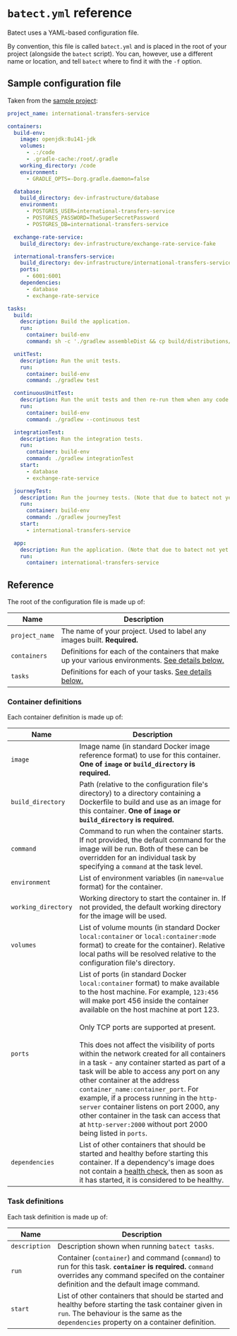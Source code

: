 # `batect.yml` reference

Batect uses a YAML-based configuration file. 

By convention, this file is called `batect.yml` and is placed in the root of your project (alongside the `batect` script). 
You can, however, use a different name or location, and tell `batect` where to find it with the `-f` option.

## Sample configuration file

Taken from the [sample project](https://github.com/charleskorn/batect-sample):

```yaml
project_name: international-transfers-service

containers:
  build-env:
    image: openjdk:8u141-jdk
    volumes:
      - .:/code
      - .gradle-cache:/root/.gradle
    working_directory: /code
    environment:
      - GRADLE_OPTS=-Dorg.gradle.daemon=false

  database:
    build_directory: dev-infrastructure/database
    environment:
      - POSTGRES_USER=international-transfers-service
      - POSTGRES_PASSWORD=TheSuperSecretPassword
      - POSTGRES_DB=international-transfers-service

  exchange-rate-service:
    build_directory: dev-infrastructure/exchange-rate-service-fake

  international-transfers-service:
    build_directory: dev-infrastructure/international-transfers-service
    ports:
      - 6001:6001
    dependencies:
      - database
      - exchange-rate-service

tasks:
  build:
    description: Build the application.
    run:
      container: build-env
      command: sh -c './gradlew assembleDist && cp build/distributions/international-transfers-service.zip dev-infrastructure/international-transfers-service/app.zip'

  unitTest:
    description: Run the unit tests.
    run:
      container: build-env
      command: ./gradlew test

  continuousUnitTest:
    description: Run the unit tests and then re-run them when any code changes are detected.
    run:
      container: build-env
      command: ./gradlew --continuous test

  integrationTest:
    description: Run the integration tests.
    run:
      container: build-env
      command: ./gradlew integrationTest
    start:
      - database
      - exchange-rate-service

  journeyTest:
    description: Run the journey tests. (Note that due to batect not yet supporting dependencies between tasks, you must run `batect run build` before running this task.)
    run:
      container: build-env
      command: ./gradlew journeyTest
    start:
      - international-transfers-service

  app:
    description: Run the application. (Note that due to batect not yet supporting dependencies between tasks, you must run `batect run build` before running this task.)
    run:
      container: international-transfers-service
```

## Reference

The root of the configuration file is made up of:

| Name | Description |
|---|---|
| `project_name` | The name of your project. Used to label any images built. **Required.** |
| `containers` | Definitions for each of the containers that make up your various environments. [See details below.](#container-definitions) |
| `tasks` | Definitions for each of your tasks. [See details below.](#task-definitions) |

### Container definitions

Each container definition is made up of:

| Name | Description |
|---|---|
| `image` | Image name (in standard Docker image reference format) to use for this container. **One of `image` or `build_directory` is required.** |
| `build_directory` | Path (relative to the configuration file's directory) to a directory containing a Dockerfile to build and use as an image for this container. **One of `image` or `build_directory` is required.** | 
| `command` | Command to run when the container starts. If not provided, the default command for the image will be run. Both of these can be overridden for an individual task by specifying a `command` at the task level. |
| `environment` | List of environment variables (in `name=value` format) for the container. |
| `working_directory` | Working directory to start the container in. If not provided, the default working directory for the image will be used. |
| `volumes` | List of volume mounts (in standard Docker `local:container` or `local:container:mode` format) to create for the container). Relative local paths will be resolved relative to the configuration file's directory. |
| `ports` | List of ports (in standard Docker `local:container` format) to make available to the host machine. For example, `123:456` will make port 456 inside the container available on the host machine at port 123.<br /><br />Only TCP ports are supported at present.<br /><br />This does not affect the visibility of ports within the network created for all containers in a task - any container started as part of a task will be able to access any port on any other container at the address `container_name:container_port`. For example, if a process running in the `http-server` container listens on port 2000, any other container in the task can access that at `http-server:2000` without port 2000 being listed in `ports`. |
| `dependencies` | List of other containers that should be started and healthy before starting this container. If a dependency's image does not contain a [health check](https://docs.docker.com/engine/reference/builder/#healthcheck), then as soon as it has started, it is considered to be healthy. |

### Task definitions

Each task definition is made up of:

| Name | Description |
|---|---|
| `description` | Description shown when running `batect tasks`. |
| `run` | Container (`container`) and command (`command`) to run for this task. **`container` is required.** `command` overrides any command specifed on the container definition and the default image command. |
| `start` | List of other containers that should be started and healthy before starting the task container given in `run`. The behaviour is the same as the `dependencies` property on a container definition. |
